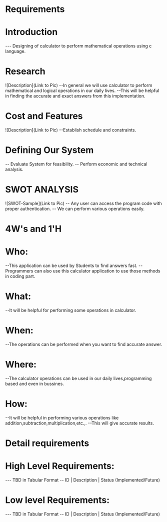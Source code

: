 # Requirements
# Introduction
--- Designing of calculator to perform mathematical operations using c language.

# Research
![Description](Link to Pic) --In general we will use calculator to perform mathematical and logical operations in our daily lives. --This will be helpful in finding the accurate and exact answers from this implementation.

# Cost and Features
![Description](Link to Pic) --Establish schedule and constraints.

# Defining Our System
-- Evaluate System for feasibility.
-- Perform economic and technical analysis.
# SWOT ANALYSIS
![SWOT-Sample](Link to Pic) -- Any user can access the program code with proper authentication. -- We can perform various operations easily.

# 4W's and 1'H
# Who:
--This application can be used by Students to find answers fast. --Programmers can also use this calculator application to use those methods in coding part.

# What:
--It will be helpful for performing some operations in calculator.

# When:
--The operations can be performed when you want to find accurate answer.

# Where:
--The calculator operations can be used in our daily lives,programming based and even in bussines.

# How:
--It will be helpful in performing various operations like addition,subtraction,multiplication,etc.,. --This will give accurate results.

# Detail requirements
# High Level Requirements:
--- TBD in Tabular Format -- ID | Description | Status (Implemented/Future)

# Low level Requirements:
--- TBD in Tabular Format -- ID | Description | Status (Implemented/Future)
